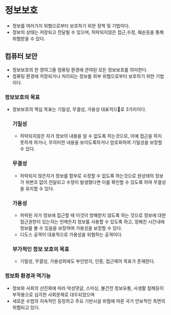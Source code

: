 # 정보보호
- 정보를 여러가지 위협으로부터 보호하기 위한 정책 및 기법이다.
- 정보의 상태는 저장되고 전달될 수 있으며, 허락되지않은 접근,수정, 훼손등을 통해 위협받을 수 있다.

## 컴퓨터 보안
- 정보보호의 한 영여그올 컴퓨팅 환경에 관여된 모든 정보보호를 의미한다.
- 컴퓨팅 환경에 저장되거나 처리되는 정보를 외부 위협으로부터 보호하기 위한 기법이다.

### 정보보호의 목표
- 정보보호의 핵심 목표는 기밀성, 무결성, 가용성 대표적으로 3가지이다.

  ### 기밀성
  - 허락되지않은 자가 정보의 내용을 알 수 없도록 하는것으로, 아예 접근을 하지 못하게 하거나, 무의미한 내용을 보이도록하거나 암호화하여 기밀성을 보장할 수 있다.

  ### 무결성
  - 허락되지 않은자가 정보를 함부로 수정할 수 없도록 하는것으로 원상태의 정보가 위변조 없이 전달되고 수정이 발생했다면 이를 확인할 수 있도록 하여 무결성을 유지할 수 있다.

  ### 가용성
  - 허락된 자가 정보에 접근할 때 이것이 방해받지 않도록 하는 것으로 정보에 대한 접근권한이 있는자는 언제든지 정보를 사용할 수 있도록 하고, 정해진 시간내에 정보를 볼 수 있음을 보장하여 가용성을 보장할 수 있다.
  - 디도스 공격이 대표적으로 가용성을 위협하는 공격이다.
 
  ### 부가적인 정보 보호의 목표
  - 기밀성, 무결성, 가용성외에도 부인방지, 인증, 접근제어 목표가 존재한다.

### 정보화 환경과 역기능
- 정보화 사회의 선진화에 따라 악성댓글, 스미싱, 불건전 정보유통, 사생활 침해등이 부작용으로 심각한 사회문제로 대두되었으며 
- 새로운 수법의 지속적인 등장하고 주요 기반시설 위협에 따른 국가 안보적인 측면의 위협되고 있다.

